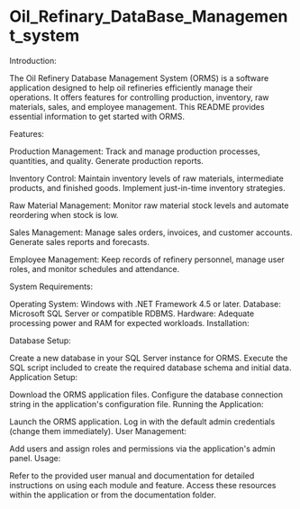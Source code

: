 # Oil_Refinary_DataBase_Management_system
Introduction:

The Oil Refinery Database Management System (ORMS) is a software application designed to help oil refineries efficiently manage their operations. It offers features for controlling production, inventory, raw materials, sales, and employee management. This README provides essential information to get started with ORMS.

Features:

Production Management: Track and manage production processes, quantities, and quality. Generate production reports.

Inventory Control: Maintain inventory levels of raw materials, intermediate products, and finished goods. Implement just-in-time inventory strategies.

Raw Material Management: Monitor raw material stock levels and automate reordering when stock is low.

Sales Management: Manage sales orders, invoices, and customer accounts. Generate sales reports and forecasts.

Employee Management: Keep records of refinery personnel, manage user roles, and monitor schedules and attendance.

System Requirements:

Operating System: Windows with .NET Framework 4.5 or later.
Database: Microsoft SQL Server or compatible RDBMS.
Hardware: Adequate processing power and RAM for expected workloads.
Installation:

Database Setup:

Create a new database in your SQL Server instance for ORMS.
Execute the SQL script included to create the required database schema and initial data.
Application Setup:

Download the ORMS application files.
Configure the database connection string in the application's configuration file.
Running the Application:

Launch the ORMS application.
Log in with the default admin credentials (change them immediately).
User Management:

Add users and assign roles and permissions via the application's admin panel.
Usage:

Refer to the provided user manual and documentation for detailed instructions on using each module and feature. Access these resources within the application or from the documentation folder.
